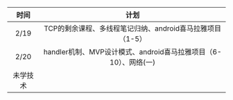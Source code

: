
| 时间 | 计划 |
|:-:| :-: |
|2/19| TCP的剩余课程、多线程笔记归纳、android喜马拉雅项目（1-5）|
|2/20| handler机制、MVP设计模式、android喜马拉雅项目（6-10）、网络(一) |
|未学技术||
